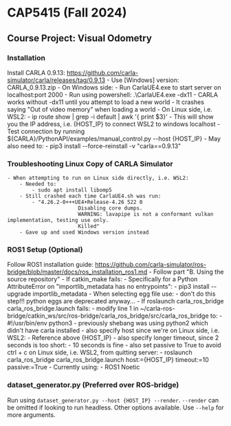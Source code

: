 # CAP5415 (Fall 2024)

## Course Project: Visual Odometry

### Installation
Install CARLA 0.9.13: https://github.com/carla-simulator/carla/releases/tag/0.9.13
	- Use [Windows] version: CARLA_0.9.13.zip
	- On Windows side:
		- Run CarlaUE4.exe to start server on localhost:port 2000
		- Run using powershell: .\CarlaUE4.exe -dx11
			- CARLA works without -dx11 until you attempt to load a new world
			- It crashes saying "Out of video memory" when loading a world
	- On Linux side, i.e. WSL2:
		- ip route show | grep -i default | awk '{ print $3}'
		- This will show you the IP address, i.e. {HOST_IP} to connect WSL2 to windows localhost
		- Test connection by running ${CARLA}/PythonAPI/examples/manual_control.py --host {HOST_IP}
			- May also need to:
				- pip3 install --force-reinstall -v "carla==0.9.13"

### Troubleshooting Linux Copy of CARLA Simulator
	- When attempting to run on Linux side directly, i.e. WSL2:
		- Needed to:
			- sudo apt install libomp5
		- Still crashed each time CarlaUE4.sh was run:
			- "4.26.2-0+++UE4+Release-4.26 522 0
                           Disabling core dumps.
                           WARNING: lavapipe is not a conformant vulkan implementation, testing use only.
                           Killed"
		- Gave up and used Windows version instead

### ROS1 Setup (Optional)
Follow ROS1 installation guide: https://github.com/carla-simulator/ros-bridge/blob/master/docs/ros_installation_ros1.md
	- Follow part "B. Using the source repository"
	- If catkin_make fails:
		- Specifically for a Python AttributeError on "importlib_metadata has no entrypoints":
			- pip3 install --upgrade importlib_metadata
	- When selecting egg file use:
		- don't do this step!!! python eggs are deprecated anyway...
	- If roslaunch carla_ros_bridge carla_ros_bridge.launch fails:
		- modify line 1 in ~/carla-ros-bridge/catkin_ws/src/ros-bridge/carla_ros_bridge/src/carla_ros_bridge to:
			- #!/usr/bin/env python3
			- previously shebang was using python2 which didn't have carla installed
		- also specify host since we're on Linux side, i.e. WSL2:
			- Reference above {HOST_IP}
		- also specify longer timeout, since 2 seconds is too short:
			- 10 seconds is fine
		- also set passive to True to avoid ctrl + c on Linux side, i.e. WSL2, from quitting server:
			- roslaunch carla_ros_bridge carla_ros_bridge.launch host:={HOST_IP} timeout:=10 passive:=True
	- Currently using:
		- ROS1 Noetic

### dataset_generator.py (Preferred over ROS-bridge)
Run using `dataset_generator.py --host {HOST_IP} --render`.
`--render` can be omitted if looking to run headless.
Other options available. Use `--help` for more arguments.